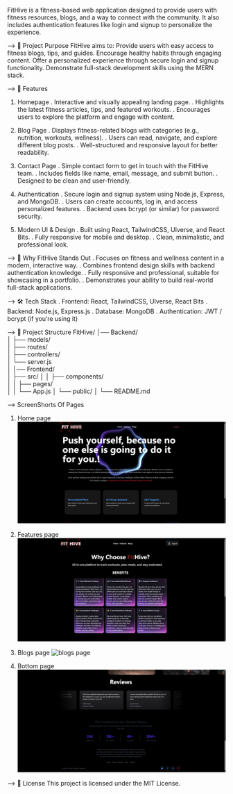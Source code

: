 
FitHive is a fitness-based web application designed to provide users with fitness resources, blogs, and a way to connect with the community.
It also includes authentication features like login and signup to personalize the experience.


--> 🌟 Project Purpose
FitHive aims to:
Provide users with easy access to fitness blogs, tips, and guides.
Encourage healthy habits through engaging content.
Offer a personalized experience through secure login and signup functionality.
Demonstrate full-stack development skills using the MERN stack.


--> 🚀 Features

1. Homepage
. Interactive and visually appealing landing page.
. Highlights the latest fitness articles, tips, and featured workouts.
. Encourages users to explore the platform and engage with content.

2. Blog Page
. Displays fitness-related blogs with categories (e.g., nutrition, workouts, wellness).
. Users can read, navigate, and explore different blog posts.
. Well-structured and responsive layout for better readability.

3. Contact Page
. Simple contact form to get in touch with the FitHive team.
. Includes fields like name, email, message, and submit button.
. Designed to be clean and user-friendly.

4. Authentication
. Secure login and signup system using Node.js, Express, and MongoDB.
. Users can create accounts, log in, and access personalized features.
. Backend uses bcrypt (or similar) for password security.

5. Modern UI & Design
. Built using React, TailwindCSS, UIverse, and React Bits.
. Fully responsive for mobile and desktop.
. Clean, minimalistic, and professional look.


--> 🎯 Why FitHive Stands Out
. Focuses on fitness and wellness content in a modern, interactive way.
. Combines frontend design skills with backend authentication knowledge.
. Fully responsive and professional, suitable for showcasing in a portfolio.
. Demonstrates your ability to build real-world full-stack applications.

--> 🛠️ Tech Stack
. Frontend: React, TailwindCSS, UIverse, React Bits
. Backend: Node.js, Express.js
. Database: MongoDB
. Authentication: JWT / bcrypt (if you’re using it)

--> 📂 Project Structure
FitHive/
│── Backend/          
│   ├── models/       
│   ├── routes/       
│   ├── controllers/  
│   └── server.js     
│
│── Frontend/         
│   ├── src/
│   │   ├── components/  
│   │   ├── pages/       
│   │   └── App.js
│   └── public/
│
└── README.md


--> ScreenShorts Of Pages
1) Home page
![home page](https://github.com/Krsumit1002/Fithive/blob/f63353a58aeef752bce2f22f44964edcb17b6aa0/Fithive_home_page%20-%20Copy.png)

2) Features page
![features page](https://github.com/Krsumit1002/Fithive/blob/c5ea6fd6135e738f5f8ba0958b9780b38d08e10d/Fithive_features_page%20-%20Copy.png)

3) Blogs page
![blogs page]()

4) Bottom page
![bottom page](https://github.com/Krsumit1002/Fithive/blob/2be1aa775aa39aa46d51e2ee8df8dbe68e811527/Fithive_footer_page%20-%20Copy%20(2).png)


--> 📜 License
This project is licensed under the MIT License.
